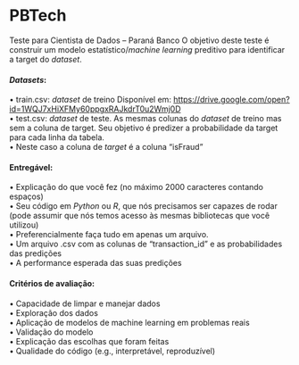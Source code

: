 # PBTech

Teste para Cientista de Dados – Paraná Banco
O objetivo deste teste é construir um modelo estatístico/*machine learning* preditivo para identificar a target do *dataset*.

#### *Datasets*:
•	train.csv: *dataset* de treino Disponível em: https://drive.google.com/open?id=1WQJ7xHiXFMy60ppgxRAJkdrT0u2Wmj0D <br>
•	test.csv: *dataset* de teste. As mesmas colunas do *dataset* de treino mas sem a coluna de target. Seu objetivo é predizer a probabilidade da target para cada linha da tabela.<br> 
•	Neste caso a coluna de *target* é a coluna “isFraud”<br>

#### Entregável:
•	Explicação do que você fez (no máximo 2000 caracteres contando espaços)<br>
•	Seu código em *Python* ou *R*, que nós precisamos ser capazes de rodar (pode assumir que nós temos acesso às mesmas bibliotecas que você utilizou)<br>
•	Preferencialmente faça tudo em apenas um arquivo.<br>
•	Um arquivo .csv com as colunas de “transaction_id” e as probabilidades das predições<br>
•	A performance esperada das suas predições<br>

#### Critérios de avaliação:
•	Capacidade de limpar e manejar dados<br>
•	Exploração dos dados<br>
•	Aplicação de modelos de machine learning em problemas reais<br>
•	Validação do modelo<br>
•	Explicação das escolhas que foram feitas<br>
•	Qualidade do código (e.g., interpretável, reproduzível) 
